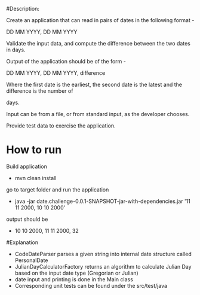 #Description:

Create an application that can read in pairs of dates in the following format -

DD MM YYYY, DD MM YYYY

Validate the input data, and compute the difference between the two dates in days.

Output of the application should be of the form -

DD MM YYYY, DD MM YYYY, difference

Where the first date is the earliest, the second date is the latest and the difference is the number of

days.

Input can be from a file, or from standard input, as the developer chooses.

Provide test data to exercise the application.

# How to run
Build application

 - mvn clean install

go to target folder and run the application

 - java -jar date.challenge-0.0.1-SNAPSHOT-jar-with-dependencies.jar '11 11 2000, 10 10 2000'
 
output should be

  - 10 10 2000, 11 11 2000, 32


#Explanation

- CodeDateParser parses a given string into internal date structure called PersonalDate
- JulianDayCalculatorFactory returns an algorithm to calculate Julian Day based on the input date type (Gregorian or Julian)
- date input and printing is done in the Main class
- Corresponding unit tests can be found under the src/test/java 
